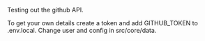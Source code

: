 Testing out the github API. 

To get your own details create a token and add GITHUB_TOKEN to .env.local. Change user and config in src/core/data.

